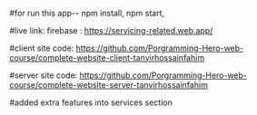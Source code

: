 #for run this app--
 npm install,
 npm start,

 #live link: 
  firebase : https://servicing-related.web.app/

 #client site code: https://github.com/Porgramming-Hero-web-course/complete-website-client-tanvirhossainfahim

 #server site code: https://github.com/Porgramming-Hero-web-course/complete-website-server-tanvirhossainfahim

 #added extra features into services section